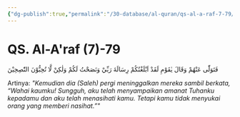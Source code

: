 ```yaml
---
{"dg-publish":true,"permalink":"/30-database/al-quran/qs-al-a-raf-7-79/"}
---
```



# QS. Al-A'raf (7)-79
فَتَوَلّٰى عَنْهُمْ وَقَالَ يٰقَوْمِ لَقَدْ اَبْلَغْتُكُمْ رِسَالَةَ رَبِّيْ وَنَصَحْتُ لَكُمْ وَلٰكِنْ لَّا تُحِبُّوْنَ النّٰصِحِيْنَ 

Artinya: *"Kemudian dia (Saleh) pergi meninggalkan mereka sambil berkata, “Wahai kaumku! Sungguh, aku telah menyampaikan amanat Tuhanku kepadamu dan aku telah menasihati kamu. Tetapi kamu tidak menyukai orang yang memberi nasihat.”"*
